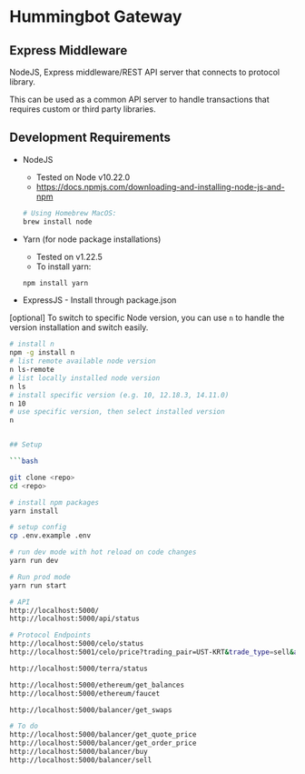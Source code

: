 # Hummingbot Gateway

## Express Middleware

NodeJS, Express middleware/REST API server that connects to protocol library. 

This can be used as a common API server to handle transactions that requires custom or third party libraries. 

## Development Requirements

- NodeJS 
  - Tested on Node v10.22.0
  - https://docs.npmjs.com/downloading-and-installing-node-js-and-npm

  ```bash
  # Using Homebrew MacOS:
  brew install node

  ```

- Yarn (for node package installations)
  - Tested on v1.22.5
  - To install yarn:
  ```bash
  npm install yarn

  ```

- ExpressJS - Install through package.json

[optional]
To switch to specific Node version, you can use `n` to handle the version installation and switch easily.

```bash
# install n
npm -g install n
# list remote available node version
n ls-remote
# list locally installed node version
n ls
# install specific version (e.g. 10, 12.18.3, 14.11.0)
n 10
# use specific version, then select installed version
n


## Setup

```bash

git clone <repo>
cd <repo>

# install npm packages
yarn install

# setup config
cp .env.example .env

# run dev mode with hot reload on code changes
yarn run dev

# Run prod mode
yarn run start

# API
http://localhost:5000/
http://localhost:5000/api/status

# Protocol Endpoints
http://localhost:5000/celo/status
http://localhost:5001/celo/price?trading_pair=UST-KRT&trade_type=sell&amount=1.123

http://localhost:5000/terra/status

http://localhost:5000/ethereum/get_balances
http://localhost:5000/ethereum/faucet

http://localhost:5000/balancer/get_swaps

# To do
http://localhost:5000/balancer/get_quote_price
http://localhost:5000/balancer/get_order_price
http://localhost:5000/balancer/buy
http://localhost:5000/balancer/sell

```

